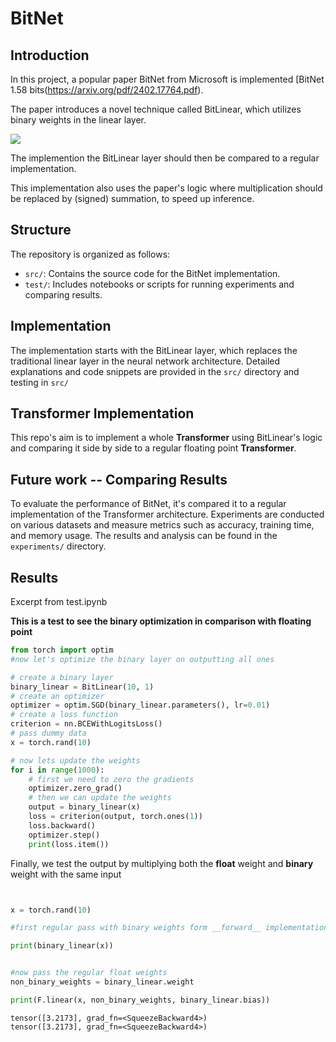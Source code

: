 ﻿# BitNet

## Introduction
In this project, a popular paper BitNet from Microsoft is implemented [BitNet 1.58 bits(https://arxiv.org/pdf/2402.17764.pdf).

The paper introduces a novel technique called BitLinear, which utilizes binary weights in the linear layer.

![](https://arxiv.org/html/2402.17764v1/x2.png)


 The implemention the BitLinear layer should then be compared to a regular implementation.
 
 This implementation also uses the paper's logic where multiplication should be replaced by (signed) summation, to speed up inference.

## Structure
The repository is organized as follows:

- `src/`: Contains the source code for the BitNet implementation.
- `test/`: Includes notebooks or scripts for running experiments and comparing results.

## Implementation
The implementation starts with the BitLinear layer, which replaces the traditional linear layer in the neural network architecture. Detailed explanations and code snippets  are provided in the `src/` directory and testing in `src/`


## Transformer Implementation
This repo's aim is to implement a whole **Transformer** using BitLinear's logic and comparing it side by side to a regular floating point **Transformer**.

## Future work -- Comparing Results
To evaluate the performance of BitNet, it's compared it to a regular implementation of the Transformer architecture. Experiments are conducted on various datasets and measure metrics such as accuracy, training time, and memory usage. The results and analysis can be found in the `experiments/` directory.


## Results

Excerpt from test.ipynb

__This is a test to see the binary optimization in comparison with floating point__

```python
from torch import optim
#now let's optimize the binary layer on outputting all ones

# create a binary layer
binary_linear = BitLinear(10, 1)
# create an optimizer
optimizer = optim.SGD(binary_linear.parameters(), lr=0.01)
# create a loss function
criterion = nn.BCEWithLogitsLoss()
# pass dummy data
x = torch.rand(10)

# now lets update the weights
for i in range(1000):
    # first we need to zero the gradients
    optimizer.zero_grad()
    # then we can update the weights
    output = binary_linear(x)
    loss = criterion(output, torch.ones(1))
    loss.backward()
    optimizer.step()
    print(loss.item())
```

Finally, we test the output by multiplying both the **float** weight and **binary** weight with the same input

```python


x = torch.rand(10)

#first regular pass with binary weights form __forward__ implementation

print(binary_linear(x)) 


#now pass the regular float weights
non_binary_weights = binary_linear.weight

print(F.linear(x, non_binary_weights, binary_linear.bias))

```
```terminal
tensor([3.2173], grad_fn=<SqueezeBackward4>)
tensor([3.2173], grad_fn=<SqueezeBackward4>)
```


